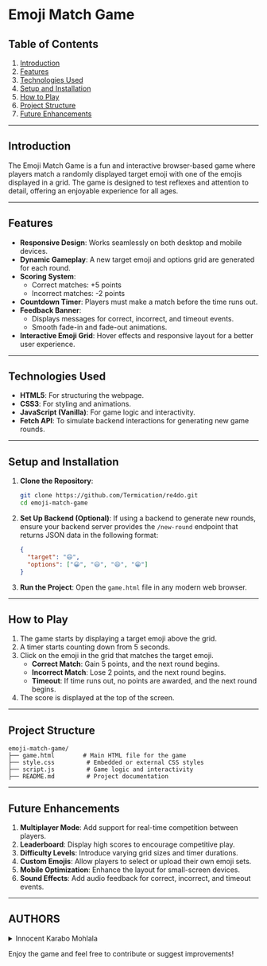 # Emoji Match Game

## Table of Contents
1. [Introduction](#introduction)
2. [Features](#features)
3. [Technologies Used](#technologies-used)
4. [Setup and Installation](#setup-and-installation)
5. [How to Play](#how-to-play)
6. [Project Structure](#project-structure)
7. [Future Enhancements](#future-enhancements)

---

## Introduction
The Emoji Match Game is a fun and interactive browser-based game where players match a randomly displayed target emoji with one of the emojis displayed in a grid. The game is designed to test reflexes and attention to detail, offering an enjoyable experience for all ages.

---

## Features
- **Responsive Design**: Works seamlessly on both desktop and mobile devices.
- **Dynamic Gameplay**: A new target emoji and options grid are generated for each round.
- **Scoring System**:
  - Correct matches: +5 points
  - Incorrect matches: -2 points
- **Countdown Timer**: Players must make a match before the time runs out.
- **Feedback Banner**:
  - Displays messages for correct, incorrect, and timeout events.
  - Smooth fade-in and fade-out animations.
- **Interactive Emoji Grid**: Hover effects and responsive layout for a better user experience.

---

## Technologies Used
- **HTML5**: For structuring the webpage.
- **CSS3**: For styling and animations.
- **JavaScript (Vanilla)**: For game logic and interactivity.
- **Fetch API**: To simulate backend interactions for generating new game rounds.

---

## Setup and Installation
1. **Clone the Repository**:
   ```bash
   git clone https://github.com/Termication/re4do.git
   cd emoji-match-game
   ```

2. **Set Up Backend (Optional)**:
   If using a backend to generate new rounds, ensure your backend server provides the `/new-round` endpoint that returns JSON data in the following format:
   ```json
   {
     "target": "😄",
     "options": ["😀", "😃", "😄", "😁"]
   }
   ```

3. **Run the Project**:
   Open the `game.html` file in any modern web browser.

---

## How to Play
1. The game starts by displaying a target emoji above the grid.
2. A timer starts counting down from 5 seconds.
3. Click on the emoji in the grid that matches the target emoji.
   - **Correct Match**: Gain 5 points, and the next round begins.
   - **Incorrect Match**: Lose 2 points, and the next round begins.
   - **Timeout**: If time runs out, no points are awarded, and the next round begins.
4. The score is displayed at the top of the screen.

---

## Project Structure
```
emoji-match-game/
├── game.html        # Main HTML file for the game
├── style.css         # Embedded or external CSS styles
├── script.js         # Game logic and interactivity
├── README.md         # Project documentation
```

---

## Future Enhancements
1. **Multiplayer Mode**: Add support for real-time competition between players.
2. **Leaderboard**: Display high scores to encourage competitive play.
3. **Difficulty Levels**: Introduce varying grid sizes and timer durations.
4. **Custom Emojis**: Allow players to select or upload their own emoji sets.
5. **Mobile Optimization**: Enhance the layout for small-screen devices.
6. **Sound Effects**: Add audio feedback for correct, incorrect, and timeout events.

---

## AUTHORS

<details>
    <summary>Innocent Karabo Mohlala</summary>
    <ul>
    <li><a href="https://www.github.com/termication">Github</a></li>
    <li><a href="https://www.twitter.com/Termication_">Twitter</a></li>
    <li><a href="mailto:terminalkarabo@gmail.com">e-mail</a></li>
    </ul>
</details>

Enjoy the game and feel free to contribute or suggest improvements!

